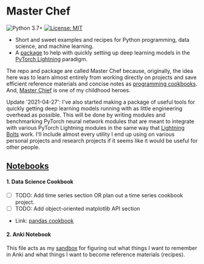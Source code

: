 # Master Chef

![Python 3.7+] [![License: MIT]](https://github.com/Unique-Divine/SA-Project/blob/main/LICENSE)


- Short and sweet examples and recipes for Python programming, data science, and machine learning. 
- A [package] to help with quickly setting up deep learning models in the [PyTorch Lightning][pl] paradigm. 


[Python 3.7+]: https://img.shields.io/badge/python-3.7+-blue.svg
[License: MIT]: https://img.shields.io/badge/License-MIT-yellow.svg 
[package]: https://github.com/Unique-Divine/Master-Chef/tree/master/master_chef
[pl]: https://www.pytorchlightning.ai/

The repo and package are called Master Chef because, originally,  the idea here was to learn almost entirely from working directly on projects  and save efficient reference materials and concise notes as [programming cookbooks](https://www.devdungeon.com/cookbook). And, [Master Chief][spartan117] is one of my childhood heroes. 

[spartan117]: https://en.wikipedia.org/wiki/Master_Chief_(Halo)

Update '2021-04-27': I've also started making a package of useful tools for quickly getting deep learning models running with as little engineering overhead as possible. This will be done by writing modules and benchmarking PyTorch neural network modules that are meant to integrate with various PyTorch Lightning modules in the same way that  [Lightning Bolts](https://github.com/PyTorchLightning/lightning-bolts) work. I'll include almost every utility I end up using on various personal projects and research projects if it seems like it would be useful for other people. 

<!-- Add usage instructions. -->
<!-- Include a demo too.  -->


## [Notebooks](https://github.com/Unique-Divine/Master-Chef/tree/master/notebooks)

#### 1. Data Science Cookbook
- [ ] TODO: Add time series section OR plan out a time series cookbook project.
- [ ] TODO: Add object-oriented matplotlib API section
- Link: [pandas cookbook](https://pandas.pydata.org/pandas-docs/stable/user_guide/cookbook.html)

#### 2. Anki Notebook 
This file acts as my [sandbox](https://en.wikipedia.org/wiki/Sandbox_(software_development)) for figuring out what things I want to remember in Anki and what things I want to become reference materials (recipes).

<!-- ### LeetCode Practice Problems
  - Interview questions and solutions from LeetCode in Anki card format -->

